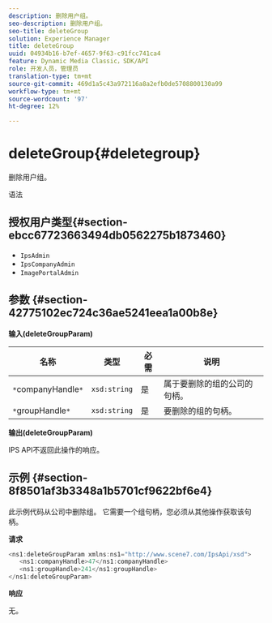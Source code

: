 ```yaml
---
description: 删除用户组。
seo-description: 删除用户组。
seo-title: deleteGroup
solution: Experience Manager
title: deleteGroup
uuid: 04934b16-b7ef-4657-9f63-c91fcc741ca4
feature: Dynamic Media Classic，SDK/API
role: 开发人员，管理员
translation-type: tm+mt
source-git-commit: 469d1a5c43a972116a8a2efb0de5708800130a99
workflow-type: tm+mt
source-wordcount: '97'
ht-degree: 12%

---
```



# deleteGroup{#deletegroup}

删除用户组。

语法

## 授权用户类型{#section-ebcc67723663494db0562275b1873460}

* `IpsAdmin`
* `IpsCompanyAdmin`
* `ImagePortalAdmin`

## 参数 {#section-42775102ec724c36ae5241eea1a00b8e}

**输入(deleteGroupParam)**

| 名称 | 类型 | 必需 | 说明 |
|---|---|---|---|
| `*`companyHandle`*` | `xsd:string` | 是 | 属于要删除的组的公司的句柄。 |
| `*`groupHandle`*` | `xsd:string` | 是 | 要删除的组的句柄。 |

**输出(deleteGroupParam)**

IPS API不返回此操作的响应。

## 示例 {#section-8f8501af3b3348a1b5701cf9622bf6e4}

此示例代码从公司中删除组。 它需要一个组句柄，您必须从其他操作获取该句柄。

**请求**

```java
<ns1:deleteGroupParam xmlns:ns1="http://www.scene7.com/IpsApi/xsd">
   <ns1:companyHandle>47</ns1:companyHandle>
   <ns1:groupHandle>241</ns1:groupHandle>
</ns1:deleteGroupParam>
```

**响应**

无。
